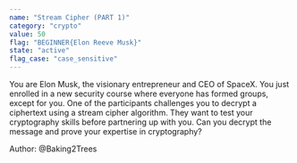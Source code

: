 ```yaml
---
name: "Stream Cipher (PART 1)"
category: "crypto"
value: 50
flag: "BEGINNER{Elon Reeve Musk}"
state: "active"
flag_case: "case_sensitive"
---
```


You are Elon Musk, the visionary entrepreneur and CEO of SpaceX. You just enrolled in a new security course where everyone has formed groups, except for you. One of the participants challenges you to decrypt a ciphertext using a stream cipher algorithm. They want to test your cryptography skills before partnering up with you. Can you decrypt the message and prove your expertise in cryptography?

Author: @Baking2Trees
